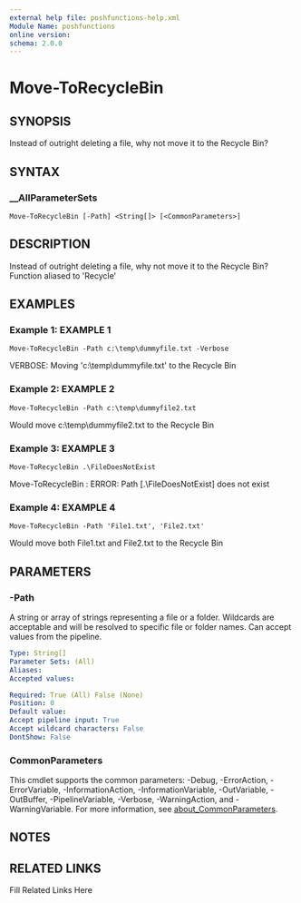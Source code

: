 ```yaml
---
external help file: poshfunctions-help.xml
Module Name: poshfunctions
online version: 
schema: 2.0.0
---
```


# Move-ToRecycleBin

## SYNOPSIS

Instead of outright deleting a file, why not move it to the Recycle Bin?

## SYNTAX

### __AllParameterSets

```
Move-ToRecycleBin [-Path] <String[]> [<CommonParameters>]
```

## DESCRIPTION

Instead of outright deleting a file, why not move it to the Recycle Bin?
Function aliased to 'Recycle'


## EXAMPLES

### Example 1: EXAMPLE 1

```
Move-ToRecycleBin -Path c:\temp\dummyfile.txt -Verbose
```

VERBOSE: Moving 'c:\temp\dummyfile.txt' to the Recycle Bin





### Example 2: EXAMPLE 2

```
Move-ToRecycleBin -Path c:\temp\dummyfile2.txt
```

Would move c:\temp\dummyfile2.txt to the Recycle Bin





### Example 3: EXAMPLE 3

```
Move-ToRecycleBin .\FileDoesNotExist
```

Move-ToRecycleBin : ERROR: Path [.\FileDoesNotExist] does not exist





### Example 4: EXAMPLE 4

```
Move-ToRecycleBin -Path 'File1.txt', 'File2.txt'
```

Would move both File1.txt and File2.txt to the Recycle Bin






## PARAMETERS

### -Path

A string or array of strings representing a file or a folder.
Wildcards are
acceptable and will be resolved to specific file or folder names.
Can accept
values from the pipeline.

```yaml
Type: String[]
Parameter Sets: (All)
Aliases: 
Accepted values: 

Required: True (All) False (None)
Position: 0
Default value: 
Accept pipeline input: True
Accept wildcard characters: False
DontShow: False
```


### CommonParameters

This cmdlet supports the common parameters: -Debug, -ErrorAction, -ErrorVariable, -InformationAction, -InformationVariable, -OutVariable, -OutBuffer, -PipelineVariable, -Verbose, -WarningAction, and -WarningVariable. For more information, see [about_CommonParameters](http://go.microsoft.com/fwlink/?LinkID=113216).

## NOTES



## RELATED LINKS

Fill Related Links Here

